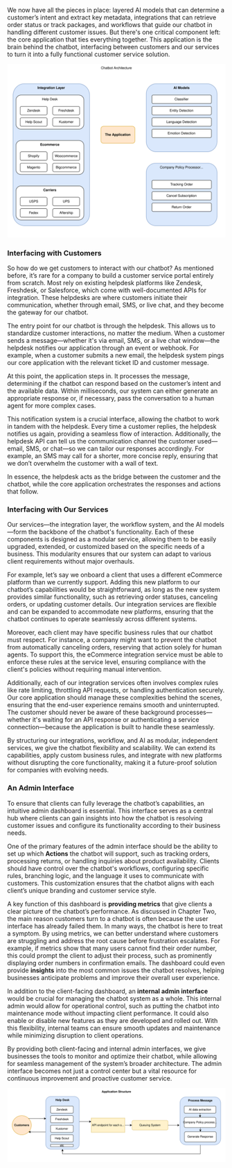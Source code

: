 We now have all the pieces in place: layered AI models that can determine a customer’s intent and extract key metadata, integrations that can retrieve order status or track packages, and workflows that guide our chatbot in handling different customer issues. But there's one critical component left: the core application that ties everything together. This application is the brain behind the chatbot, interfacing between customers and our services to turn it into a fully functional customer service solution.

![Chatbot Architecture](./asset/images/chatbot.svg)

### Interfacing with Customers

So how do we get customers to interact with our chatbot? As mentioned before, it’s rare for a company to build a customer service portal entirely from scratch. Most rely on existing helpdesk platforms like Zendesk, Freshdesk, or Salesforce, which come with well-documented APIs for integration. These helpdesks are where customers initiate their communication, whether through email, SMS, or live chat, and they become the gateway for our chatbot.

The entry point for our chatbot is through the helpdesk. This allows us to standardize customer interactions, no matter the medium. When a customer sends a message—whether it's via email, SMS, or a live chat window—the helpdesk notifies our application through an event or webhook. For example, when a customer submits a new email, the helpdesk system pings our core application with the relevant ticket ID and customer message.

At this point, the application steps in. It processes the message, determining if the chatbot can respond based on the customer’s intent and the available data. Within milliseconds, our system can either generate an appropriate response or, if necessary, pass the conversation to a human agent for more complex cases.

This notification system is a crucial interface, allowing the chatbot to work in tandem with the helpdesk. Every time a customer replies, the helpdesk notifies us again, providing a seamless flow of interaction. Additionally, the helpdesk API can tell us the communication channel the customer used—email, SMS, or chat—so we can tailor our responses accordingly. For example, an SMS may call for a shorter, more concise reply, ensuring that we don’t overwhelm the customer with a wall of text.

In essence, the helpdesk acts as the bridge between the customer and the chatbot, while the core application orchestrates the responses and actions that follow.

### Interfacing with Our Services

Our services—the integration layer, the workflow system, and the AI models—form the backbone of the chatbot's functionality. Each of these components is designed as a modular service, allowing them to be easily upgraded, extended, or customized based on the specific needs of a business. This modularity ensures that our system can adapt to various client requirements without major overhauls.

For example, let’s say we onboard a client that uses a different eCommerce platform than we currently support. Adding this new platform to our chatbot’s capabilities would be straightforward, as long as the new system provides similar functionality, such as retrieving order statuses, canceling orders, or updating customer details. Our integration services are flexible and can be expanded to accommodate new platforms, ensuring that the chatbot continues to operate seamlessly across different systems.

Moreover, each client may have specific business rules that our chatbot must respect. For instance, a company might want to prevent the chatbot from automatically canceling orders, reserving that action solely for human agents. To support this, the eCommerce integration service must be able to enforce these rules at the service level, ensuring compliance with the client's policies without requiring manual intervention.

Additionally, each of our integration services often involves complex rules like rate limiting, throttling API requests, or handling authentication securely. Our core application should manage these complexities behind the scenes, ensuring that the end-user experience remains smooth and uninterrupted. The customer should never be aware of these background processes—whether it's waiting for an API response or authenticating a service connection—because the application is built to handle these seamlessly.

By structuring our integrations, workflow, and AI as modular, independent services, we give the chatbot flexibility and scalability. We can extend its capabilities, apply custom business rules, and integrate with new platforms without disrupting the core functionality, making it a future-proof solution for companies with evolving needs.


### An Admin Interface

To ensure that clients can fully leverage the chatbot’s capabilities, an intuitive admin dashboard is essential. This interface serves as a central hub where clients can gain insights into how the chatbot is resolving customer issues and configure its functionality according to their business needs.

One of the primary features of the admin interface should be the ability to set up which **Actions** the chatbot will support, such as tracking orders, processing returns, or handling inquiries about product availability. Clients should have control over the chatbot's workflows, configuring specific rules, branching logic, and the language it uses to communicate with customers. This customization ensures that the chatbot aligns with each client’s unique branding and customer service style.

A key function of this dashboard is **providing metrics** that give clients a clear picture of the chatbot’s performance. As discussed in Chapter Two, the main reason customers turn to a chatbot is often because the user interface has already failed them. In many ways, the chatbot is here to treat a symptom. By using metrics, we can better understand where customers are struggling and address the root cause before frustration escalates. For example, if metrics show that many users cannot find their order number, this could prompt the client to adjust their process, such as prominently displaying order numbers in confirmation emails. The dashboard could even provide **insights** into the most common issues the chatbot resolves, helping businesses anticipate problems and improve their overall user experience.

In addition to the client-facing dashboard, an **internal admin interface** would be crucial for managing the chatbot system as a whole. This internal admin would allow for operational control, such as putting the chatbot into maintenance mode without impacting client performance. It could also enable or disable new features as they are developed and rolled out. With this flexibility, internal teams can ensure smooth updates and maintenance while minimizing disruption to client operations.

By providing both client-facing and internal admin interfaces, we give businesses the tools to monitor and optimize their chatbot, while allowing for seamless management of the system’s broader architecture. The admin interface becomes not just a control center but a vital resource for continuous improvement and proactive customer service.

![Infrastructure](./asset/images/infrastructure.svg)
